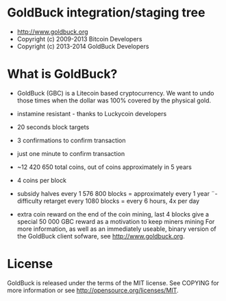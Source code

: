 GoldBuck integration/staging tree
================================
- http://www.goldbuck.org
- Copyright (c) 2009-2013 Bitcoin Developers
- Copyright (c) 2013-2014 GoldBuck Developers

What is GoldBuck?
================================
- GoldBuck (GBC) is a Litecoin based cryptocurrency. We want to undo those times when the dollar was 100% covered by the physical gold.

- instamine resistant - thanks to Luckycoin developers
- 20 seconds block targets
- 3 confirmations to confirm transaction
- just one minute to confirm transaction
- ~12 420 650 total coins, out of coins approximately in 5 years
- 4 coins per block
- subsidy halves every 1 576 800 blocks = approximately every 1 year
¨- difficulty retarget every 1080 blocks = every 6 hours, 4x per day
- extra coin reward on the end of the coin mining, last 4 blocks give a special 50 000 GBC reward as a motivation to keep miners mining
For more information, as well as an immediately useable, binary version of the GoldBuck client sofware, see http://www.goldbuck.org.

License
================================
GoldBuck is released under the terms of the MIT license. See COPYING for more information or see http://opensource.org/licenses/MIT.
